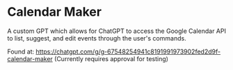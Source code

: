 # Calendar Maker
A custom GPT which allows for ChatGPT to access the Google Calendar API to list, suggest, and edit events through the user's commands.
  
Found at:
https://chatgpt.com/g/g-67548254941c8191991973902fed2d9f-calendar-maker
(Currently requires approval for testing)
 
